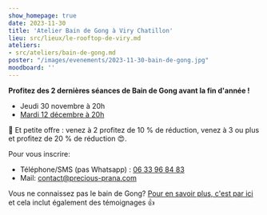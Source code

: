 ```yaml
---
show_homepage: true
date: 2023-11-30
title: 'Atelier Bain de Gong à Viry Chatillon'
lieu: src/lieux/le-rooftop-de-viry.md
ateliers:
- src/ateliers/bain-de-gong.md
poster: "/images/evenements/2023-11-30-bain-de-gong.jpg"
moodboard: ''
---
```


**Profitez des 2 dernières séances de Bain de Gong avant la fin d'année !**

- Jeudi 30 novembre à 20h
- [Mardi 12 décembre à 20h](/agenda/2023/12/12/atelier-bain-de-gong-a-viry-chatillon/)

🎁 Et petite offre : venez à 2 profitez de 10 % de réduction, venez à 3 ou plus
et profitez de 20 % de réduction 😍.

Pour vous inscrire:
- Téléphone/SMS (pas Whatsapp) : [06 33 96 84 83](tel:0633968483)
- Mail: contact@precious-prana.com

Vous ne connaissez pas le bain de Gong? [Pour en savoir plus, c'est par ici](/ateliers/bain-de-gong/) et cela inclut également des témoignages 👍